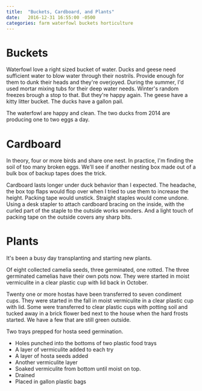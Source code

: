 ```yaml
---
title:  "Buckets, Cardboard, and Plants"
date:   2016-12-31 16:55:00 -0500
categories: farm waterfowl buckets horticulture
---
```

# Buckets

Waterfowl love a right sized bucket of water.
Ducks and geese need sufficient water to blow water through their nostrils.
Provide enough for them to dunk their heads and they're overjoyed.
During the summer, I'd used mortar mixing tubs for their deep water needs.
Winter's random freezes brough a stop to that.
But they're happy again.
The geese have a kitty litter bucket.
The ducks have a gallon pail.

The waterfowl are happy and clean.  The two ducks from 2014 are producing one to two eggs a day.

# Cardboard

In theory, four or more birds and share one nest.
In practice, I'm finding the soil of too many broken eggs.
We'll see if another nesting box made out of a bulk box of backup tapes 
does the trick.

Cardboard lasts longer under duck behavior than I expected.  The headache, 
the box top flaps would flop over when I tried to use them to increase 
the height.  Packing tape would unstick.  Straight staples would come undone.
Using a desk stapler to attach cardboard bracing on the inside, with the
curled part of the staple to the outside works wonders.  And a light touch of packing tape on the outside covers any sharp bits.

# Plants

It's been a busy day transplanting and starting new plants.

Of eight collected camelia seeds, three germinated, one rotted.  The three germinated
camelias have their own pots now.  They were started in moist vermiculite
in a clear plastic cup with lid back in October.

Twenty one or more hostas have been transferred to seven condiment cups.
They were started in the fall in moist vermiculite in a clear plastic cup with
lid.  Some were transferred to clear plastic cups with potting soil and tucked
away in a brick flower bed next to the house when the hard frosts started.
We have a few that are still green outside.

Two trays prepped for hosta seed germination.  
* Holes punched into the bottoms of two plastic food trays
* A layer of vermiculite added to each try
* A layer of hosta seeds added
* Another vermiculite layer
* Soaked vermiculite from bottom until moist on top.
* Drained
* Placed in gallon plastic bags

